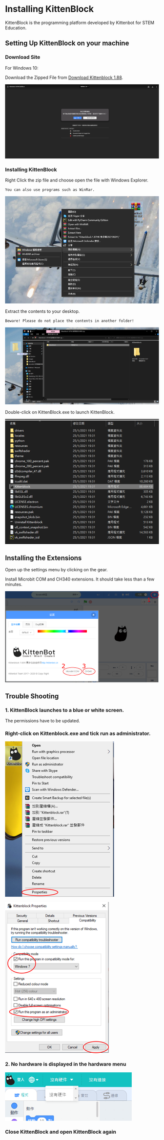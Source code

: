 # Installing KittenBlock

KittenBlock is the programming platform developed by Kittenbot for STEM Education.

## Setting Up KittenBlock on your machine

### Download Site

For Windows 10:

Download the Zipped File from [Download Kittenblock 1.88](https://bit.ly/KittenblockHK188).

![](./images/187download.png)  

### Installing KittenBlock

Right Click the zip file and choose open the file with Windows Explorer.

    You can also use programs such as WinRar.

![](./images/green_zip_install1.png)

Extract the contents to your desktop.

    Beware! Please do not place the contents in another folder!

![](./images/green_zip_install2.png)

Double-click on KittenBlock.exe to launch KittenBlock.

![](./images/187install3.png)

## Installing the Extensions

Open up the settings menu by clicking on the gear.

Install Microbit COM and CH340 extensions. It should take less than a few minutes.

![](../functional_module/PWmodules/kbimages/an08.png)

## Trouble Shooting

### 1. KittenBlock launches to a blue or white screen.

The permissions have to be updated.

### Right-click on Kittenblock.exe and tick run as administrator.

![](../functional_module/PWmodules/kbimages/an10.png)

![](../functional_module/PWmodules/kbimages/an07.png)

### 2. No hardware is displayed in the hardware menu

![](./images/nohardware.png)

### Close KittenBlock and open KittenBlock again